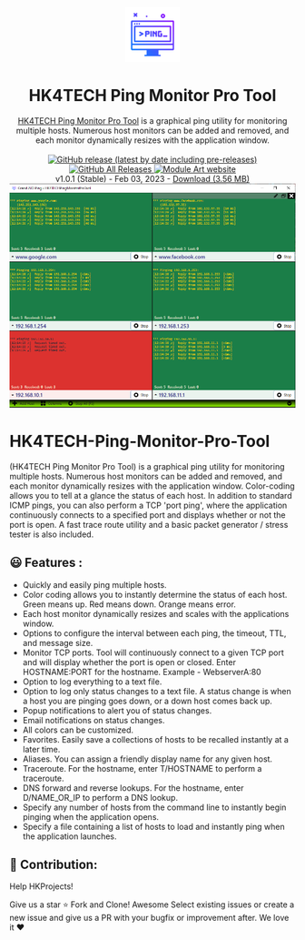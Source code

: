 <p align="center">
  <img src="/HK4TECHPingMonitorProTool/Resources/hk icon 2/picture_hk.png.png">
</p>
<h1 align="center">HK4TECH Ping Monitor Pro Tool</h1>

<p align="center">
  <a href="https://hk4tech.com/home/HK4TECH-Ping-Monitor-Pro-Tool">HK4TECH Ping Monitor Pro Tool</a> is a graphical ping utility for monitoring multiple hosts. Numerous host monitors can be added and removed, and each monitor dynamically resizes with the application window.
  <br><br>
  <a href="https://github.com/AhmedNasserHK/HK4TECH-Ping-Monitor-Pro-Tool/releases">
    <img alt="GitHub release (latest by date including pre-releases)" src="https://img.shields.io/github/v/release/AhmedNasserHK/HK4TECH-Ping-Monitor-Pro-Tool?include_prereleases">
    <img alt="GitHub All Releases" src="https://img.shields.io/github/downloads/AhmedNasserHK/HK4TECH-Ping-Monitor-Pro-Tool/total">
  </a>
  <a href="https://hk4tech.com">
    <img alt="Module Art website" src="https://img.shields.io/badge/www-HKProjects-%2300BCD4">
  </a>
  <a href="https://hk4tech.com/home/HK4TECH-Ping-Monitor-Pro-Tool">
  </a>
  <br>
  v1.0.1 (Stable) - Feb 03, 2023 - <a href="https://github.com/AhmedNasserHK/HK4TECH-Ping-Monitor-Pro-Tool/releases/download/1.0.1.0/HK4TECHPictureViewer-Setup.exe">Download (3.56 MB)</a>
  <br>
    </a>
    <a href="https://hk4tech.com/home/HK4TECH-Ping-Monitor-Pro-Tool">
    <img src="/HK4TECHPingMonitorProTool/Resources/SS/Screenshot.png">
  </a>
</p>


# HK4TECH-Ping-Monitor-Pro-Tool
(HK4TECH Ping Monitor Pro Tool)
is a graphical ping utility for monitoring multiple hosts. Numerous host monitors can be added and removed, and each monitor dynamically resizes with the application window. Color-coding allows you to tell at a glance the status of each host. In addition to standard ICMP pings, you can also perform a TCP 'port ping', where the application continuously connects to a specified port and displays whether or not the port is open. A fast trace route utility and a basic packet generator / stress tester is also included.

## 😃 Features :

* Quickly and easily ping multiple hosts.
* Color coding allows you to instantly determine the status of each host. Green means up. Red means down. Orange means error.
* Each host monitor dynamically resizes and scales with the applications window.
* Options to configure the interval between each ping, the timeout, TTL, and message size.
* Monitor TCP ports. Tool will continuously connect to a given TCP port and will display whether the port is open or closed. Enter HOSTNAME:PORT for the hostname. Example - WebserverA:80
* Option to log everything to a text file.
* Option to log only status changes to a text file. A status change is when a host you are pinging goes down, or a down host comes back up.
* Popup notifications to alert you of status changes.
* Email notifications on status changes.
* All colors can be customized.
* Favorites. Easily save a collections of hosts to be recalled instantly at a later time.
* Aliases. You can assign a friendly display name for any given host.
* Traceroute. For the hostname, enter T/HOSTNAME to perform a traceroute.
* DNS forward and reverse lookups. For the hostname, enter D/NAME_OR_IP to perform a DNS lookup.
* Specify any number of hosts from the command line to instantly begin pinging when the application opens.
* Specify a file containing a list of hosts to load and instantly ping when the application launches.



## 🔨 Contribution:
Help HKProjects!

Give us a star ⭐
Fork and Clone! Awesome
Select existing issues or create a new issue and give us a PR with your bugfix or improvement after. We love it ❤
